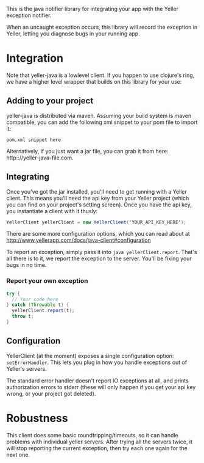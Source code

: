 This is the java notifier library for integrating your app with the Yeller
exception notifier.

When an uncaught exception occurs, this library will record the exception in
Yeller, letting you diagnose bugs in your running app.

# Integration

Note that yeller-java is a lowlevel client. If you happen to use clojure's
ring, we have a higher level wrapper that builds on this library for your use:

## Adding to your project

yeller-java is distributed via maven. Assuming your build system is maven
compatible, you can add the following xml snippet to your pom file to import
it:

```pom.xml snippet here```

Alternatively, if you just want a jar file, you can grab it from here:
http:://yeller-java-file.com.

## Integrating

Once you've got the jar installed, you'll need to get running with a Yeller
client. This means you'll need the api key from your Yeller project (which you
can find on your project's setting screen). Once you have the api key,
you instantiate a client with it thusly:

```java
YellerClient yellerClient = new YellerClient('YOUR_API_KEY_HERE');
```

There are some more configuration options, which you can read about at
http://www.yellerapp.com/docs/java-client#configuration

To report an exception, simply pass it into ```java yellerClient.report```.
That's all there is to it, we report the exception to
the server. You'll be fixing your bugs in no time.

### Report your own exception

```java
try {
  // Your code here
} catch (Throwable t) {
  yellerClient.report(t);
  throw t;
}
```

## Configuration

YellerClient (at the moment) exposes a single configuration option:
`setErrorHandler`. This lets you plug in how you handle exceptions out of
Yeller's servers.

The standard error handler doesn't report IO exceptions at all, and prints
authorization errors to stderr (these will only happen if you get your api key
wrong, or your project got deleted).

# Robustness

This client does some basic roundtripping/timeouts, so it can handle problems
with individual yeller servers. After trying all the servers twice, it will
stop reporting the current exception, then try each one again for the next one.
